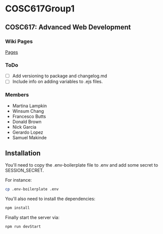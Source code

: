 # COSC617Group1
## COSC617: Advanced Web Development

### Wiki Pages
[Pages](https://github.com/francesc0bGH/COSC617Group1/wiki/pages)

### ToDo

- [ ] Add versioning to package and changelog.md
- [ ] Include info on adding variables to .ejs files.

### Members
- Martina Lampkin
- Winsum Chang
- Francesco Butts
- Donald Brown
- Nick Garcia
- Gerardo Lopez
- Samuel Makinde


## Installation
You'll need to copy the .env-boilerplate file to .env and add some secret to SESSION_SECRET.

For instance:
```zsh
cp .env-boilerplate .env
```

You'll also need to install the dependencies:

```zsh
npm install
```

Finally start the server via:

```
npm run devStart
```
